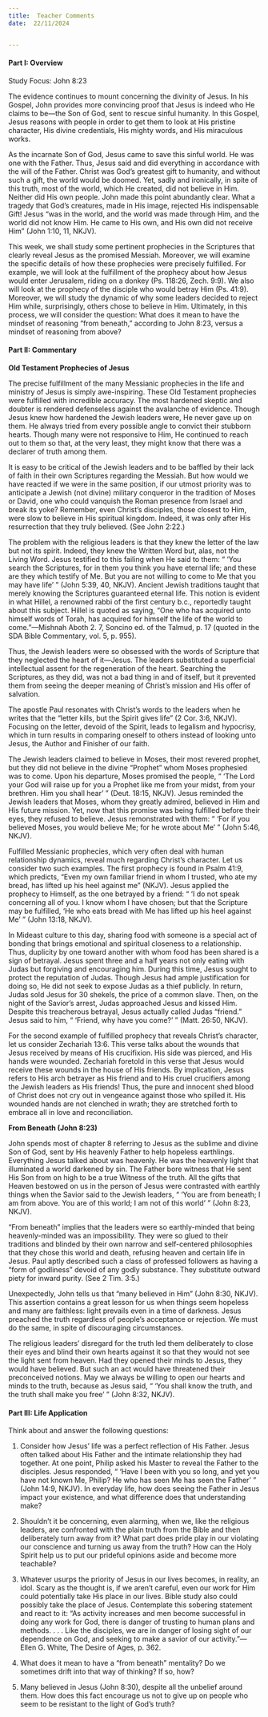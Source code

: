 ```yaml
---
title:  Teacher Comments
date:  22/11/2024


---
```


#### Part I: Overview

Study Focus: John 8:23

The evidence continues to mount concerning the divinity of Jesus. In his Gospel, John provides more convincing proof that Jesus is indeed who He claims to be—the Son of God, sent to rescue sinful humanity. In this Gospel, Jesus reasons with people in order to get them to look at His pristine character, His divine credentials, His mighty words, and His miraculous works.

As the incarnate Son of God, Jesus came to save this sinful world. He was one with the Father. Thus, Jesus said and did everything in accordance with the will of the Father. Christ was God’s greatest gift to humanity, and without such a gift, the world would be doomed. Yet, sadly and ironically, in spite of this truth, most of the world, which He created, did not believe in Him. Neither did His own people. John made this point abundantly clear. What a tragedy that God’s creatures, made in His image, rejected His indispensable Gift! Jesus “was in the world, and the world was made through Him, and the world did not know Him. He came to His own, and His own did not receive Him” (John 1:10, 11, NKJV).

This week, we shall study some pertinent prophecies in the Scriptures that clearly reveal Jesus as the promised Messiah. Moreover, we will examine the specific details of how these prophecies were precisely fulfilled. For example, we will look at the fulfillment of the prophecy about how Jesus would enter Jerusalem, riding on a donkey (Ps. 118:26, Zech. 9:9). We also will look at the prophecy of the disciple who would betray Him (Ps. 41:9). Moreover, we will study the dynamic of why some leaders decided to reject Him while, surprisingly, others chose to believe in Him. Ultimately, in this process, we will consider the question: What does it mean to have the mindset of reasoning “from beneath,” according to John 8:23, versus a mindset of reasoning from above?

#### Part II: Commentary

**Old Testament Prophecies of Jesus**

The precise fulfillment of the many Messianic prophecies in the life and ministry of Jesus is simply awe-inspiring. These Old Testament prophecies were fulfilled with incredible accuracy. The most hardened skeptic and doubter is rendered defenseless against the avalanche of evidence. Though Jesus knew how hardened the Jewish leaders were, He never gave up on them. He always tried from every possible angle to convict their stubborn hearts. Though many were not responsive to Him, He continued to reach out to them so that, at the very least, they might know that there was a declarer of truth among them.

It is easy to be critical of the Jewish leaders and to be baffled by their lack of faith in their own Scriptures regarding the Messiah. But how would we have reacted if we were in the same position, if our utmost priority was to anticipate a Jewish (not divine) military conqueror in the tradition of Moses or David, one who could vanquish the Roman presence from Israel and break its yoke? Remember, even Christ’s disciples, those closest to Him, were slow to believe in His spiritual kingdom. Indeed, it was only after His resurrection that they truly believed. (See John 2:22.)

The problem with the religious leaders is that they knew the letter of the law but not its spirit. Indeed, they knew the Written Word but, alas, not the Living Word. Jesus testified to this failing when He said to them: “ ‘You search the Scriptures, for in them you think you have eternal life; and these are they which testify of Me. But you are not willing to come to Me that you may have life’ ” (John 5:39, 40, NKJV). Ancient Jewish traditions taught that merely knowing the Scriptures guaranteed eternal life. This notion is evident in what Hillel, a renowned rabbi of the first century b.c., reportedly taught about this subject. Hillel is quoted as saying, “One who has acquired unto himself words of Torah, has acquired for himself the life of the world to come.”—Mishnah Aboth 2. 7, Soncino ed. of the Talmud, p. 17 (quoted in the SDA Bible Commentary, vol. 5, p. 955).

Thus, the Jewish leaders were so obsessed with the words of Scripture that they neglected the heart of it—Jesus. The leaders substituted a superficial intellectual assent for the regeneration of the heart. Searching the Scriptures, as they did, was not a bad thing in and of itself, but it prevented them from seeing the deeper meaning of Christ’s mission and His offer of salvation.

The apostle Paul resonates with Christ’s words to the leaders when he writes that the “letter kills, but the Spirit gives life” (2 Cor. 3:6, NKJV). Focusing on the letter, devoid of the Spirit, leads to legalism and hypocrisy, which in turn results in comparing oneself to others instead of looking unto Jesus, the Author and Finisher of our faith.

The Jewish leaders claimed to believe in Moses, their most revered prophet, but they did not believe in the divine “Prophet” whom Moses prophesied was to come. Upon his departure, Moses promised the people, “ ‘The Lord your God will raise up for you a Prophet like me from your midst, from your brethren. Him you shall hear’ ” (Deut. 18:15, NKJV). Jesus reminded the Jewish leaders that Moses, whom they greatly admired, believed in Him and His future mission. Yet, now that this promise was being fulfilled before their eyes, they refused to believe. Jesus remonstrated with them: “ ‘For if you believed Moses, you would believe Me; for he wrote about Me’ ” (John 5:46, NKJV).

Fulfilled Messianic prophecies, which very often deal with human relationship dynamics, reveal much regarding Christ’s character. Let us consider two such examples. The first prophecy is found in Psalm 41:9, which predicts, “Even my own familiar friend in whom I trusted, who ate my bread, has lifted up his heel against me” (NKJV). Jesus applied the prophecy to Himself, as the one betrayed by a friend: “ ‘I do not speak concerning all of you. I know whom I have chosen; but that the Scripture may be fulfilled, ‘He who eats bread with Me has lifted up his heel against Me’ ” (John 13:18, NKJV).

In Mideast culture to this day, sharing food with someone is a special act of bonding that brings emotional and spiritual closeness to a relationship. Thus, duplicity by one toward another with whom food has been shared is a sign of betrayal. Jesus spent three and a half years not only eating with Judas but forgiving and encouraging him. During this time, Jesus sought to protect the reputation of Judas. Though Jesus had ample justification for doing so, He did not seek to expose Judas as a thief publicly. In return, Judas sold Jesus for 30 shekels, the price of a common slave. Then, on the night of the Savior’s arrest, Judas approached Jesus and kissed Him. Despite this treacherous betrayal, Jesus actually called Judas “friend.” Jesus said to him, “ ‘Friend, why have you come?’ ” (Matt. 26:50, NKJV).

For the second example of fulfilled prophecy that reveals Christ’s charac­ter, let us consider Zechariah 13:6. This verse talks about the wounds that Jesus received by means of His crucifixion. His side was pierced, and His hands were wounded. Zechariah foretold in this verse that Jesus would receive these wounds in the house of His friends. By implication, Jesus refers to His arch betrayer as His friend and to His cruel crucifiers among the Jewish leaders as His friends! Thus, the pure and innocent shed blood of Christ does not cry out in vengeance against those who spilled it. His wounded hands are not clenched in wrath; they are stretched forth to embrace all in love and reconciliation.

**From Beneath (John 8:23)**

John spends most of chapter 8 referring to Jesus as the sublime and divine Son of God, sent by His heavenly Father to help hopeless earthlings. Everything Jesus talked about was heavenly. He was the heavenly light that illuminated a world darkened by sin. The Father bore witness that He sent His Son from on high to be a true Witness of the truth. All the gifts that Heaven bestowed on us in the person of Jesus were contrasted with earthly things when the Savior said to the Jewish leaders, “ ‘You are from beneath; I am from above. You are of this world; I am not of this world’ ” (John 8:23, NKJV).

“From beneath” implies that the leaders were so earthly-minded that being heavenly-minded was an impossibility. They were so glued to their traditions and blinded by their own narrow and self-centered philosophies that they chose this world and death, refusing heaven and certain life in Jesus. Paul aptly described such a class of professed followers as having a “form of godliness” devoid of any godly substance. They substitute outward piety for inward purity. (See 2 Tim. 3:5.)

Unexpectedly, John tells us that “many believed in Him” (John 8:30, NKJV). This assertion contains a great lesson for us when things seem hopeless and many are faithless: light prevails even in a time of darkness. Jesus preached the truth regardless of people’s acceptance or rejection. We must do the same, in spite of discouraging circumstances.

The religious leaders’ disregard for the truth led them deliberately to close their eyes and blind their own hearts against it so that they would not see the light sent from heaven. Had they opened their minds to Jesus, they would have believed. But such an act would have threatened their preconceived notions. May we always be willing to open our hearts and minds to the truth, because as Jesus said, “ ‘You shall know the truth, and the truth shall make you free’ ” (John 8:32, NKJV).

#### Part III: Life Application

Think about and answer the following questions:

1.	Consider how Jesus’ life was a perfect reflection of His Father. Jesus often talked about His Father and the intimate relationship they had together. At one point, Philip asked his Master to reveal the Father to the disciples. Jesus responded, “ ‘Have I been with you so long, and yet you have not known Me, Philip? He who has seen Me has seen the Father’ ” (John 14:9, NKJV). In everyday life, how does seeing the Father in Jesus impact your existence, and what dif­ference does that understanding make?

2.	Shouldn’t it be concerning, even alarming, when we, like the religious leaders, are confronted with the plain truth from the Bible and then deliberately turn away from it? What part does pride play in our violating our conscience and turning us away from the truth? How can the Holy Spirit help us to put our prideful opinions aside and become more teachable?

3.	Whatever usurps the priority of Jesus in our lives becomes, in reality, an idol. Scary as the thought is, if we aren’t careful, even our work for Him could potentially take His place in our lives. Bible study also could possibly take the place of Jesus. Contemplate this sobering statement and react to it: “As activity increases and men become successful in doing any work for God, there is danger of trusting to human plans and methods. . . . Like the disciples, we are in danger of losing sight of our dependence on God, and seeking to make a savior of our activity.”—Ellen G. White, The Desire of Ages, p. 362.

4.	What does it mean to have a “from beneath” mentality? Do we sometimes drift into that way of thinking? If so, how?

5.	Many believed in Jesus (John 8:30), despite all the unbelief around them. How does this fact encourage us not to give up on people who seem to be resistant to the light of God’s truth?

` `